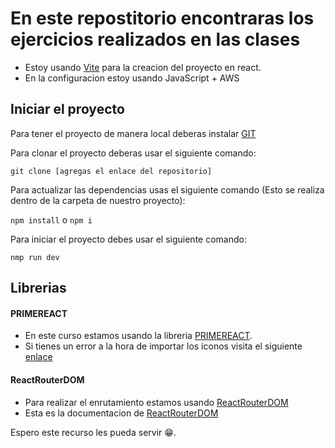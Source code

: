 # En este repostitorio encontraras los ejercicios realizados en las clases 

- Estoy usando [Vite](https://vitejs.dev/) para la creacion del proyecto en react.
- En la configuracion estoy usando JavaScript + AWS

## Iniciar el proyecto

Para tener el proyecto de manera local deberas instalar [GIT](https://git-scm.com/download/win)

Para clonar el proyecto deberas usar el siguiente comando:

`git clone [agregas el enlace del repositorio]`

Para actualizar las dependencias usas el siguiente comando (Esto se realiza dentro de la carpeta de nuestro proyecto):

`npm install` o `npm i`

 Para iniciar el proyecto debes usar el siguiente comando:

`nmp run dev`


## Librerias

#### PRIMEREACT
- En este curso estamos usando la libreria [PRIMEREACT](https://primereact.org).
- Si tienes un error a la hora de importar los iconos visita el siguiente [enlace](https://primereact.org/icons/)

#### ReactRouterDOM
- Para realizar el enrutamiento estamos usando [ReactRouterDOM](https://www.npmjs.com/package/react-router-dom)
- Esta es la documentacion de [ReactRouterDOM](https://reactrouter.com/en/main)

Espero este recurso les pueda servir 😁.
